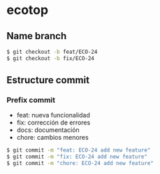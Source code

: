 # ecotop

## Name branch

```bash
$ git checkout -b feat/ECO-24
$ git checkout -b fix/ECO-24
```

## Estructure commit
### Prefix commit

- feat: nueva funcionalidad
- fix: corrección de errores
- docs: documentación
- chore: cambios menores

```bash
$ git commit -m "feat: ECO-24 add new feature"
$ git commit -m "fix: ECO-24 add new feature"
$ git commit -m "chore: ECO-24 add new feature"
```